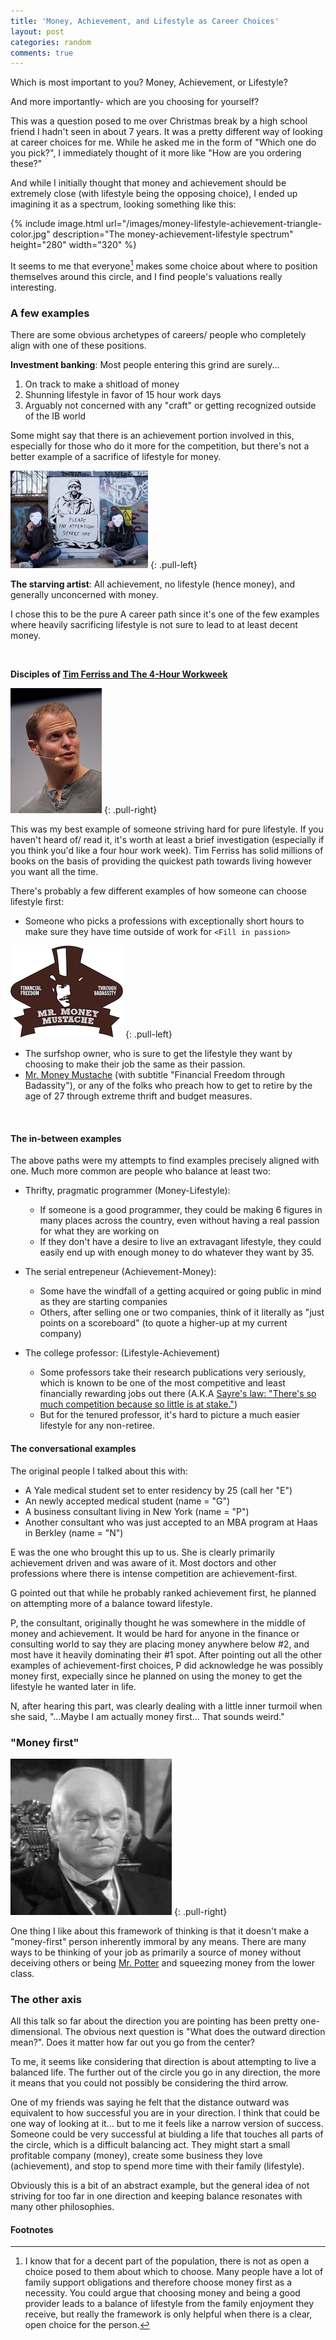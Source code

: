 ```yaml
---
title: 'Money, Achievement, and Lifestyle as Career Choices'
layout: post
categories: random
comments: true
---
```



Which is most important to you? Money, Achievement, or Lifestyle?

And more importantly- which are you choosing for yourself?

This was a question posed to me over Christmas break by a high school friend I hadn't seen in about 7 years. 
It was a pretty different way of looking at career choices for me.
While he asked me in the form of "Which one do you pick?", I immediately thought of it more like "How are you ordering these?"

And while I initially thought that money and achievement should be extremely close (with lifestyle being the opposing choice), I ended up imagining it as a spectrum, looking something like this:

{% include image.html url="/images/money-lifestyle-achievement-triangle-color.jpg" description="The money-achievement-lifestyle spectrum" height="280" width="320" %}


It seems to me that everyone[^note1] makes some choice about where to position themselves around this circle, and I find people's valuations really interesting.


### A few examples

There are some obvious archetypes of careers/ people who completely align with one of these positions.

**Investment banking**: Most people entering this grind are surely... 

1. On track to make a shitload of money
2. Shunning lifestyle in favor of 15 hour work days
3. Arguably not concerned with any "craft" or getting recognized outside of the IB world

Some might say that there is an achievement portion involved in this, especially for those who do it more for the competition, but there's not a better example of a sacrifice of lifestyle for money.


![Starving Artist](/images/starving-artist.jpg)
{: .pull-left}

**The starving artist**: All achievement, no lifestyle (hence money), and generally unconcerned with money.


I chose this to be the pure A career path since it's one of the few examples where heavily sacrificing lifestyle is not sure to lead to at least decent money.

<br>

**Disciples of [Tim Ferriss and The 4-Hour Workweek](http://fourhourworkweek.com/)**

![Tim Ferriss](/images/tim-ferriss.jpg)
{: .pull-right}

This was my best example of someone striving hard for pure lifestyle.
If you haven't heard of/ read it, it's worth at least a brief investigation (especially if you think you'd like a four hour work week).
Tim Ferriss has solid millions of books on the basis of providing the quickest path towards living however you want all the time.


There's probably a few different examples of how someone can choose lifestyle first:
- Someone who picks a professions with exceptionally short hours to make sure they have time outside of work for `<Fill in passion>`

![Mr. Money Moustache](/images/mrmoney.png)
{: .pull-left}

- The surfshop owner, who is sure to get the lifestyle they want by choosing to make their job the same as their passion.
- [Mr. Money Mustache](http://www.mrmoneymustache.com/) (with subtitle "Financial Freedom through Badassity"), or any of the folks who preach how to get to retire by the age of 27 through extreme thrift and budget measures.

<br>

#### The in-between examples

The above paths were my attempts to find examples precisely aligned with one. 
Much more common are people who balance at least two:

- Thrifty, pragmatic programmer (Money-Lifestyle): 
  - If someone is a good programmer, they could be making 6 figures in many places across the country, even without having a real passion for what they are working on
  - If they don't have a desire to live an extravagant lifestyle, they could easily end up with enough money to do whatever they want by 35.

- The serial entrepeneur (Achievement-Money): 
  - Some have the windfall of a getting acquired or going public in mind as they are starting companies
  - Others, after selling one or two companies, think of it literally as "just points on a scoreboard" (to quote a higher-up at my current company)

- The college professor: (Lifestyle-Achievement)
  - Some professors take their research publications very seriously, which is known to be one of the most competitive and least financially rewarding jobs out there (A.K.A [Sayre's law: "There's so much competition because so little is at stake."](https://en.wikipedia.org/wiki/Sayre's_law))
  - But for the tenured professor, it's hard to picture a much easier lifestyle for any non-retiree.



#### The conversational examples

The original people I talked about this with:

- A Yale medical student set to enter residency by 25 (call her "E")
- An newly accepted medical student (name = "G")
- A business consultant living in New York (name = "P")
- Another consultant who was just accepted to an MBA program at Haas in Berkley (name = "N")

E was the one who brought this up to us. 
She is clearly primarily achievement driven and was aware of it.
Most doctors and other professions where there is intense competition are achievement-first.

G pointed out that while he probably ranked achievement first, he planned on attempting more of a balance toward lifestyle.

P, the consultant, originally thought he was somewhere in the middle of money and achievement.
It would be hard for anyone in the finance or consulting world to say they are placing money anywhere below #2, and most have it heavily dominating their #1 spot.
After pointing out all the other examples of achievement-first choices, P did acknowledge he was possibly money first, expecially since he planned on using the money to get the lifestyle he wanted later in life.

N, after hearing this part, was clearly dealing with a little inner turmoil when she said, "...Maybe I am actually money first... That sounds weird."

### "Money first"

![Triangle Image](/images/potter.jpg)
{: .pull-right}

One thing I like about this framework of thinking is that it doesn't make a "money-first" person inherently immoral by any means.
There are many ways to be thinking of your job as primarily a source of money without deceiving others or being [Mr. Potter](https://en.wikipedia.org/wiki/Mr._Potter) and squeezing money from the lower class.


### The other axis

All this talk so far about the direction you are pointing has been pretty one-dimensional.
The obvious next question is "What does the outward direction mean?".
Does it matter how far out you go from the center?

To me, it seems like considering that direction is about attempting to live a balanced life. 
The further out of the circle you go in any direction, the more it means that you could not possibly be considering the third arrow.

One of my friends was saying he felt that the distance outward was equivalent to how successful you are in your direction.
I think that could be one way of looking at it... but to me it feels like a narrow version of success.
Someone could be very successful at biulding a life that touches all parts of the circle, which is a difficult balancing act. 
They might start a small profitable company (money), create some business they love (achievement), and stop to spend more time with their family (lifestyle).

Obviously this is a bit of an abstract example, but the general idea of not striving for too far in one direction and keeping balance resonates with many other philosophies.


#### Footnotes
[^note1]:
    I know that for a decent part of the population, there is not as open a choice posed to them about which to choose.
    Many people have a lot of family support obligations and therefore choose money first as a necessity.
    You could argue that choosing money and being a good provider leads to a balance of lifestyle from the family enjoyment they receive, but really the framework is only helpful when there is a clear, open choice for the person.


